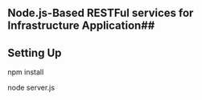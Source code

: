 ## Node.js-Based RESTFul services for Infrastructure Application##

## Setting Up ##

npm install

node server.js



